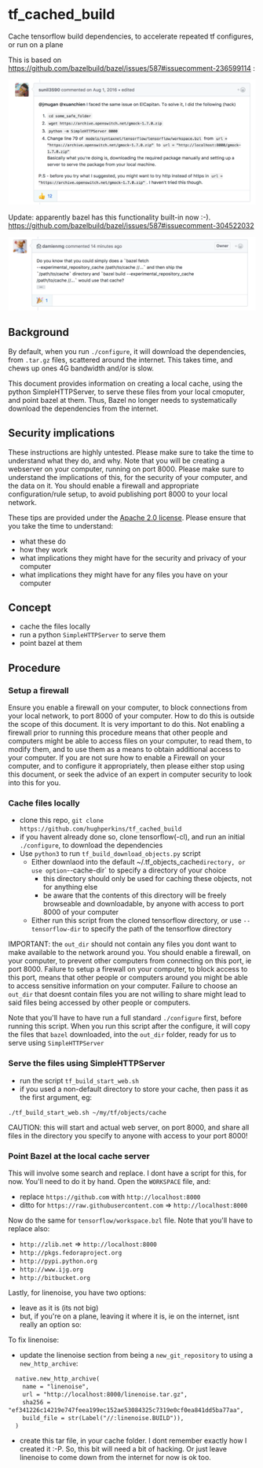 # tf_cached_build

Cache tensorflow build dependencies, to accelerate repeated tf configures, or run on a plane

This is based on https://github.com/bazelbuild/bazel/issues/587#issuecomment-236599114 :

<img src="img/sunil3590_idea.png" />

Update: apparently bazel has this functionality built-in now :-). https://github.com/bazelbuild/bazel/issues/587#issuecomment-304522032

<img src="img/damienmg_suggestion.png" />

## Background

By default, when you run `./configure`, it will download the dependencies, from `.tar.gz` files, scattered around the internet.  This takes time, and chews up ones 4G
bandwidth and/or is slow.

This document provides information on creating a local cache, using the python SimpleHTTPServer, to serve these files from your local cmoputer, and point bazel
at them. Thus, Bazel no longer needs to systematically download the dependencies from the internet.

## Security implications

These instructions are highly untested.  Please make sure to take the time to understand what they do, and why. Note that
you will be creating a webserver on your computer, running on port 8000. Please make sure to understand the implications of this, for the security of your computer,
and the data on it.  You should enable a firewall and appropriate configuration/rule setup, to avoid publishing port 8000 to your local network.

These tips are provided under the [Apache 2.0 license](https://www.apache.org/licenses/LICENSE-2.0.html).  Please ensure that you take the time to understand:
- what these do
- how they work
- what implications they might have for the security and privacy of your computer
- what implications they might have for any files you have on your computer

## Concept

- cache the files locally
- run a python `SimpleHTTPServer` to serve them
- point bazel at them

## Procedure

### Setup a firewall

Ensure you enable a firewall on your computer, to block connections from your local network, to port 8000 of your computer.  How to do this is outside the scope of this document.  It is very important to do this.  Not enabling a firewall prior to running this procedure means that other people and computers might be able to access files on your computer, to read them, to modify them, and to use them as a means to obtain additional access to your computer.  If you are not sure how to enable a Firewall on your computer, and to configure it appropriately, then
please either stop using this document, or seek the advice of an expert in computer security to look into this for you.

### Cache files locally

- clone this repo, `git clone https://github.com/hughperkins/tf_cached_build`
- if you havent already done so, clone tensorflow(-cl), and run an initial `./configure`, to download the dependencies
- Use `python3` to run `tf_build_download_objects.py` script
  - Either downlaod into the default ~/.tf_objects_cache` directory, or use option `--cache-dir` to specify a directory of your choice
    - this directory should only be used for caching these objects, not for anything else
    - be aware that the contents of this directory will be freely browseable and downloadable, by anyone with access to port 8000 of your computer
  - Either run this script from the cloned tensorflow directory, or use `--tensorflow-dir` to specify the path of the tensorflow directory

IMPORTANT: the `out_dir` should not contain any files you dont want to make available to the network around you.  You should enable a firewall, on your computer,
to prevent other computers from connecting on this port, ie port 8000.  Failure to setup a firewall on your computer, to block access to this port, means that other people or
computers around you might be able to access sensitive information on your computer.  Failure to choose an `out_dir` that doesnt contain files you are not willing to share
might lead to said files being accessed by other people or computers.

Note that you'll have to have run a full standard `./configure` first, before running this script.  When you run this script after the configure, it will
copy the files that `bazel` downloaded, into the `out_dir` folder, ready for us to serve using `SimpleHTTPServer`

### Serve the files using SimpleHTTPServer

- run the script `tf_build_start_web.sh`
- if you used a non-default directory to store your cache, then pass it as the first argument, eg:
```
./tf_build_start_web.sh ~/my/tf/objects/cache
```

CAUTION: this will start and actual web server, on port 8000, and share all files in the directory you specify to anyone with access to your port 8000!

### Point Bazel at the local cache server

This will involve some search and replace. I dont have a script for this, for now. You'll need to do it by hand.  Open the `WORKSPACE` file, and:
- replace `https://github.com` with `http://localhost:8000`
- ditto for `https://raw.githubusercontent.com` => `http://localhost:8000`

Now do the same for `tensorflow/workspace.bzl` file. Note that you'll have to replace also:
- `http://zlib.net` => `http://localhost:8000`
- `http://pkgs.fedoraproject.org`
- `http://pypi.python.org`
- `http://www.ijg.org`
- `http://bitbucket.org`

Lastly, for linenoise, you have two options:
- leave as it is (its not big)
- but, if you're on a plane, leaving it where it is, ie on the internet, isnt really an option so:

To fix linenoise:
- update the linenoise section from being a `new_git_repository` to using a `new_http_archive`:
```
  native.new_http_archive(
    name = "linenoise",
    url = "http://localhost:8000/linenoise.tar.gz",
    sha256 = "ef341226c14219e747feea199ec152ae53084325c7319e0cf0ea841dd5ba77aa",
    build_file = str(Label("//:linenoise.BUILD")),
  )
```
- create this tar file, in your cache folder. I dont remember exactly how I created it :-P. So, this bit will need a bit of hacking. Or just leave linenoise to come down from the
internet for now is ok too.
